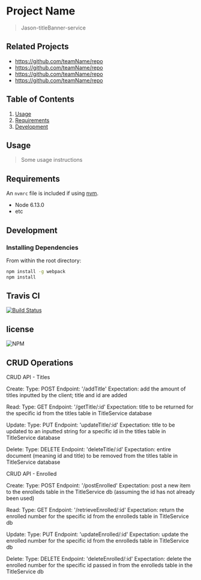 # Project Name

> Jason-titleBanner-service

## Related Projects

  - https://github.com/teamName/repo
  - https://github.com/teamName/repo
  - https://github.com/teamName/repo
  - https://github.com/teamName/repo

## Table of Contents

1. [Usage](#Usage)
1. [Requirements](#requirements)
1. [Development](#development)

## Usage

> Some usage instructions

## Requirements

An `nvmrc` file is included if using [nvm](https://github.com/creationix/nvm).

- Node 6.13.0
- etc

## Development

### Installing Dependencies

From within the root directory:

```sh
npm install -g webpack
npm install
```

## Travis CI
[![Build Status](https://travis-ci.org/Ingenuity-rpt26/vinay-titleBanner-service.svg?branch=main)](https://travis-ci.org/Ingenuity-rpt26/vinay-titleBanner-service)


## license
![NPM](https://img.shields.io/npm/l/express)


## CRUD Operations

CRUD API - Titles

Create:
  Type: POST
  Endpoint: '/addTitle'
  Expectation: add the amount of titles inputted by the client; title and id are added

Read:
  Type: GET
  Endpoint: '/getTitle/:id'
  Expectation: title to be returned for the specific id from the titles table in TitleService database

Update:
  Type: PUT
  Endpoint: 'updateTitle/:id'
  Expectation: title to be updated to an inputted string for a specific id in the titles table in TitleService database

Delete:
  Type: DELETE
  Endpoint: 'deleteTitle/:id'
  Expectation: entire document (meaning id and title) to be removed from the titles table in TitleService database


CRUD API - Enrolled

Create:
  Type: POST
  Endpoint: '/postEnrolled'
  Expectation: post a new item to the enrolleds table in the TitleService db (assuming the id has not already been used)


Read:
  Type: GET
  Endpoint: '/retrieveEnrolled/:id'
  Expectation: return the enrolled number for the specific id from the enrolleds table in TitleService db

  Update:
    Type: PUT
    Endpoint: 'updateEnrolled/:id'
    Expectation: update the enrolled number for the specific id from the enrolleds table in TitleService db

  Delete:
    Type: DELETE
    Endpoint: 'deleteEnrolled/:id'
    Expectation: delete the enrolled number for the specific id passed in from the enrolleds table in the TitleService db